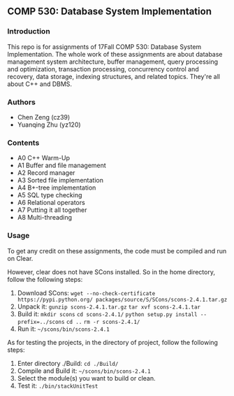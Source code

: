 ## COMP 530: Database System Implementation

### Introduction

This repo is for assignments of 17Fall COMP 530: Database System Implementation. The whole work of these assignments are about database management system architecture, buffer management, query processing and optimization, transaction processing, concurrency control and recovery, data storage, indexing structures, and related topics. They're all about C++ and DBMS.

### Authors

* Chen Zeng (cz39)
* Yuanqing Zhu (yz120)

### Contents

* A0 C++ Warm-Up
* A1 Buffer and file management
* A2 Record manager
* A3 Sorted file implementation
* A4 B+-tree implementation
* A5 SQL type checking
* A6 Relational operators
* A7 Putting it all together
* A8 Multi-threading

### Usage

To get any credit on these assignments, the code must be compiled and run on Clear. 

However, clear does not have SCons installed. So in the home directory, follow the following steps:

1. Download SCons: `wget --no-check-certificate https://pypi.python.org/
packages/source/S/SCons/scons-2.4.1.tar.gz`
2. Unpack it: `gunzip scons-2.4.1.tar.gz` `tar xvf scons-2.4.1.tar`
3. Build it: `mkdir scons` `cd scons-2.4.1/` `python setup.py install --prefix=../scons` `cd ..` `rm -r scons-2.4.1/`
4. Run it: `~/scons/bin/scons-2.4.1`

As for testing the projects, in the directory of project, follow the following steps:

1. Enter directory ./Build: `cd ./Build/`
2. Compile and Build it: `~/scons/bin/scons-2.4.1`
3. Select the module(s) you want to build or clean.
4. Test it: `./bin/stackUnitTest`